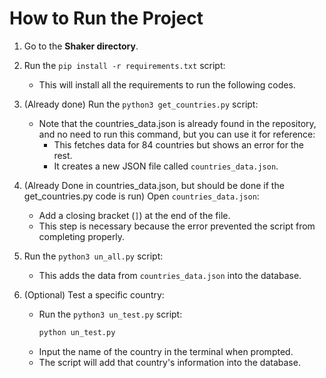 # How to Run the Project

1. Go to the **Shaker directory**.

2. Run the `pip install -r requirements.txt` script:
   - This will install all the requirements to run the following codes.

3. (Already done) Run the `python3 get_countries.py` script:
   - Note that the countries_data.json is already found in the repository, and no need to run this command, but you can use it for reference:
        - This fetches data for 84 countries but shows an error for the rest.
        - It creates a new JSON file called `countries_data.json`.

4. (Already Done in countries_data.json, but should be done if the get_countries.py code is run) Open `countries_data.json`:
   - Add a closing bracket (`]`) at the end of the file.
   - This step is necessary because the error prevented the script from completing properly.

5. Run the `python3 un_all.py` script:
   - This adds the data from `countries_data.json` into the database.

6. (Optional) Test a specific country:
   - Run the `python3 un_test.py` script:
     ```bash
     python un_test.py
     ```
   - Input the name of the country in the terminal when prompted.
   - The script will add that country's information into the database.

